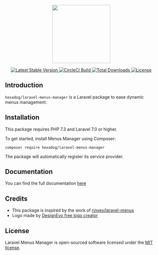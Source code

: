 <p align="center"><img src="https://i.ibb.co/NjHCx4X/laravel-menus-manager.png" height="192"></p>

<p align="center">
    <a href="https://packagist.org/packages/hexadog/laravel-menus-manager">
        <img src="https://poser.pugx.org/hexadog/laravel-menus-manager/v" alt="Latest Stable Version">
    </a>
    <a href="https://packagist.org/packages/hexadog/laravel-menus-manager">
        <img src="https://poser.pugx.org/hexadog/laravel-menus-manager/circleci" alt="CircleCI Build">
    </a>
    <a href="https://packagist.org/packages/hexadog/laravel-menus-manager">
        <img src="https://poser.pugx.org/hexadog/laravel-menus-manager/downloads" alt="Total Downloads">
    </a>
    <a href="https://packagist.org/packages/hexadog/laravel-themes-manager">
        <img src="https://poser.pugx.org/hexadog/laravel-menus-manager/license" alt="License">
    </a>
</p>

<!-- omit in toc -->
## Introduction
<code>hexadog/laravel-menus-manager</code> is a Laravel package to ease dynamic menus management.

<!-- omit in toc -->
## Installation
This package requires PHP 7.3 and Laravel 7.0 or higher.

To get started, install Menus Manager using Composer:
```shell
composer require hexadog/laravel-menus-manager
```

The package will automatically register its service provider.

## Documentation
You can find the full documentation [here](https://laravel-menus-manager.netlify.app)

<!-- omit in toc -->
## Credits
- This package is inspired by the work of [rinvex/laravel-menus](https://github.com/rinvex/laravel-menus)
- Logo made by [DesignEvo free logo creator](https://www.designevo.com/logo-maker/)

<!-- omit in toc -->
## License
Laravel Menus Manager is open-sourced software licensed under the [MIT license](LICENSE).
